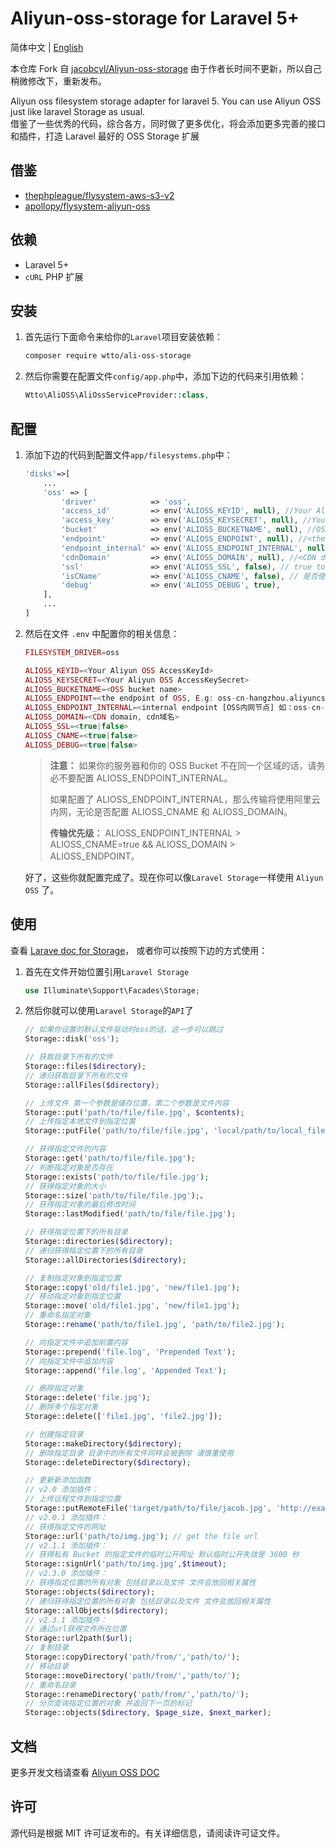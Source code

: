 # Aliyun-oss-storage for Laravel 5+

简体中文 | [English](./readme_en.md)

本仓库 Fork 自 [jacobcyl/Aliyun-oss-storage](https://github.com/jacobcyl/Aliyun-oss-storage)
由于作者长时间不更新，所以自己稍微修改下，重新发布。

Aliyun oss filesystem storage adapter for laravel 5. You can use Aliyun OSS just like laravel Storage as usual.  
借鉴了一些优秀的代码，综合各方，同时做了更多优化，将会添加更多完善的接口和插件，打造 Laravel 最好的 OSS Storage 扩展

## 借鉴

- [thephpleague/flysystem-aws-s3-v2](https://github.com/thephpleague/flysystem-aws-s3-v2)
- [apollopy/flysystem-aliyun-oss](https://github.com/apollopy/flysystem-aliyun-oss)

## 依赖

- Laravel 5+
- `cURL` PHP 扩展

## 安装

1. 首先运行下面命令来给你的`Laravel`项目安装依赖：

   ```bash
   composer require wtto/ali-oss-storage
   ```

2. 然后你需要在配置文件`config/app.php`中，添加下边的代码来引用依赖：

   ```php
   Wtto\AliOSS\AliOssServiceProvider::class,
   ```

## 配置

1.  添加下边的代码到配置文件`app/filesystems.php`中：

    ```php
    'disks'=>[
        ...
        'oss' => [
            'driver'            => 'oss',
            'access_id'         => env('ALIOSS_KEYID', null), //Your Aliyun OSS AccessKeyId
            'access_key'        => env('ALIOSS_KEYSECRET', null), //Your Aliyun OSS AccessKeySecret
            'bucket'            => env('ALIOSS_BUCKETNAME', null), //OSS bucket name
            'endpoint'          => env('ALIOSS_ENDPOINT', null), //<the endpoint of OSS, E.g: oss-cn-hangzhou.aliyuncs.com | custom domain, E.g:img.abc.com> OSS 外网节点或自定义外部域名
            'endpoint_internal' => env('ALIOSS_ENDPOINT_INTERNAL', null), //<internal endpoint [OSS内网节点] 如：oss-cn-shenzhen-internal.aliyuncs.com> v2.0.4 新增配置属性，如果为空，则默认使用 endpoint 配置(由于内网上传有点小问题未解决，请大家暂时不要使用内网节点上传，正在与阿里技术沟通中)
            'cdnDomain'         => env('ALIOSS_DOMAIN', null), //<CDN domain, cdn域名> 如果isCName为true, getUrl会判断cdnDomain是否设定来决定返回的url，如果cdnDomain未设置，则使用endpoint来生成url，否则使用cdn
            'ssl'               => env('ALIOSS_SSL', false), // true to use 'https://' and false to use 'http://'. default is false,
            'isCName'           => env('ALIOSS_CNAME', false), // 是否使用自定义域名,true: 则Storage.url()会使用自定义的cdn或域名生成文件url， false: 则使用外部节点生成url
            'debug'             => env('ALIOSS_DEBUG', true),
        ],
        ...
    ]
    ```

2.  然后在文件 `.env` 中配置你的相关信息：

    ```php
    FILESYSTEM_DRIVER=oss

    ALIOSS_KEYID=<Your Aliyun OSS AccessKeyId>
    ALIOSS_KEYSECRET=<Your Aliyun OSS AccessKeySecret>
    ALIOSS_BUCKETNAME=<OSS bucket name>
    ALIOSS_ENDPOINT=<the endpoint of OSS, E.g: oss-cn-hangzhou.aliyuncs.com | custom domain, E.g:img.abc.com>
    ALIOSS_ENDPOINT_INTERNAL=<internal endpoint [OSS内网节点] 如：oss-cn-shenzhen-internal.aliyuncs.com>
    ALIOSS_DOMAIN=<CDN domain, cdn域名>
    ALIOSS_SSL=<true|false>
    ALIOSS_CNAME=<true|false>
    ALIOSS_DEBUG=<true|false>
    ```

    > **注意：** 如果你的服务器和你的 OSS Bucket 不在同一个区域的话，请务必不要配置 ALIOSS_ENDPOINT_INTERNAL。
    >
    > 如果配置了 ALIOSS_ENDPOINT_INTERNAL，那么传输将使用阿里云内网，无论是否配置 ALIOSS_CNAME 和 ALIOSS_DOMAIN。
    >
    > **传输优先级：** ALIOSS_ENDPOINT_INTERNAL > ALIOSS_CNAME=true && ALIOSS_DOMAIN > ALIOSS_ENDPOINT。

    好了，这些你就配置完成了。现在你可以像`Laravel Storage`一样使用 `Aliyun OSS` 了。

## 使用

查看 [Larave doc for Storage](https://laravel.com/docs/5.5/filesystem#custom-filesystems)， 或者你可以按照下边的方式使用：

1. 首先在文件开始位置引用`Laravel Storage`

   ```php
   use Illuminate\Support\Facades\Storage;
   ```

2. 然后你就可以使用`Laravel Storage`的`API`了

   ```php
   // 如果你设置的默认文件驱动时oss的话，这一步可以跳过
   Storage::disk('oss');

   // 获取目录下所有的文件
   Storage::files($directory);
   // 递归获取目录下所有的文件
   Storage::allFiles($directory);

   // 上传文件 第一个参数是储存位置，第二个参数是文件内容
   Storage::put('path/to/file/file.jpg', $contents);
   // 上传指定本地文件到指定位置
   Storage::putFile('path/to/file/file.jpg', 'local/path/to/local_file.jpg');

   // 获得指定文件的内容
   Storage::get('path/to/file/file.jpg');
   // 判断指定对象是否存在
   Storage::exists('path/to/file/file.jpg');
   // 获得指定对象的大小
   Storage::size('path/to/file/file.jpg');、
   // 获得指定对象的最后修改时间
   Storage::lastModified('path/to/file/file.jpg');

   // 获得指定位置下的所有目录
   Storage::directories($directory);
   // 递归获得指定位置下的所有目录
   Storage::allDirectories($directory);

   // 复制指定对象到指定位置
   Storage::copy('old/file1.jpg', 'new/file1.jpg');
   // 移动指定对象到指定位置
   Storage::move('old/file1.jpg', 'new/file1.jpg');
   // 重命名指定对象
   Storage::rename('path/to/file1.jpg', 'path/to/file2.jpg');

   // 向指定文件中追加前置内容
   Storage::prepend('file.log', 'Prepended Text');
   // 向指定文件中追加内容
   Storage::append('file.log', 'Appended Text');

   // 删除指定对象
   Storage::delete('file.jpg');
   // 删除多个指定对象
   Storage::delete(['file1.jpg', 'file2.jpg']);

   // 创建指定目录
   Storage::makeDirectory($directory);
   // 删除指定目录 目录中的所有文件同样会被删除 请慎重使用
   Storage::deleteDirectory($directory);

   // 更新新添加函数
   // v2.0 添加插件：
   // 上传远程文件到指定位置
   Storage::putRemoteFile('target/path/to/file/jacob.jpg', 'http://example.com/jacob.jpg');
   // v2.0.1 添加插件：
   // 获得指定文件的网址
   Storage::url('path/to/img.jpg'); // get the file url
   // v2.1.1 添加插件：
   // 获得私有 Bucket 的指定文件的临时公开网址 默认临时公开失效是 3600 秒
   Storage::signUrl('path/to/img.jpg',$timeout);
   // v2.3.0 添加插件：
   // 获得指定位置的所有对象 包括目录以及文件 文件会放回相关属性
   Storage::objects($directory);
   // 递归获得指定位置的所有对象 包括目录以及文件 文件会放回相关属性
   Storage::allObjects($directory);
   // v2.3.1 添加插件：
   // 通过url获得文件所在位置
   Storage::url2path($url);
   // 复制目录
   Storage::copyDirectory('path/from/','path/to/');
   // 移动目录
   Storage::moveDirectory('path/from/','path/to/');
   // 重命名目录
   Storage::renameDirectory('path/from/','path/to/');
   // 分页查询指定位置的对象 并返回下一页的标记
   Storage::objects($directory, $page_size, $next_marker);
   ```

## 文档

更多开发文档请查看 [Aliyun OSS DOC](https://help.aliyun.com/document_detail/32099.html?spm=5176.doc31981.6.335.eqQ9dM)

## 许可

源代码是根据 MIT 许可证发布的。有关详细信息，请阅读许可证文件。
